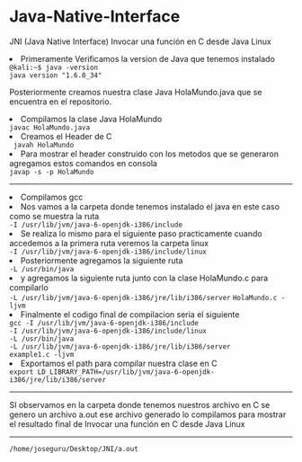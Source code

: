 # Java-Native-Interface
JNI (Java Native Interface) Invocar una función en C desde Java Linux
<br/>
<li>Primeramente Verificamos la version de Java que tenemos instalado</li>
<code>@kali:~$ java -version
java version "1.6.0_34"</code>

Posteriormente  creamos nuestra clase Java  HolaMundo.java que se encuentra en el repositorio.
<br>
<li> Compilamos la clase Java HolaMundo </li>
<code>javac HolaMundo.java </code>
<li> Creamos el Header de C </li>
<code> javah HolaMundo </code>

<li>Para mostrar el header construido con los metodos que se generaron agregamos estos comandos en consola</li>
<code>javap -s -p HolaMundo</code>
<hr/>


<li>Compilamos gcc</li>

<li>Nos vamos a la carpeta donde tenemos instalado el java en este caso como se muestra la ruta</li>
<code>-I /usr/lib/jvm/java-6-openjdk-i386/include </code>
<li>Se realiza lo mismo para el siguiente paso practicamente cuando accedemos a la primera ruta veremos la carpeta linux</li>
<code>-I /usr/lib/jvm/java-6-openjdk-i386/include/linux</code>
<li>Posteriormente agregamos la siguiente ruta</li>
<code>-L /usr/bin/java</code>
<li>y agregamos la siguiente ruta junto con la clase HolaMundo.c para compilarlo</li>
<code>-L /usr/lib/jvm/java-6-openjdk-i386/jre/lib/i386/server</code>
<code>HolaMundo.c -ljvm</code>
<li>Finalmente el codigo final de compilacion seria el siguiente</li>
<code>gcc -I /usr/lib/jvm/java-6-openjdk-i386/include
-I /usr/lib/jvm/java-6-openjdk-i386/include/linux
-L /usr/bin/java
-L /usr/lib/jvm/java-6-openjdk-i386/jre/lib/i386/server
example1.c -ljvm</code>
<li>Exportamos el path para compilar nuestra clase en C</li>
<code>export LD_LIBRARY_PATH=/usr/lib/jvm/java-6-openjdk-i386/jre/lib/i386/server</code>
<hr/>
SI observamos en la carpeta donde tenemos nuestros archivo en C se genero un archivo a.out ese archivo generado lo compilamos para mostrar el resultado final de Invocar una función en C desde Java Linux
<hr/>
<code>/home/joseguru/Desktop/JNI/a.out</code>




